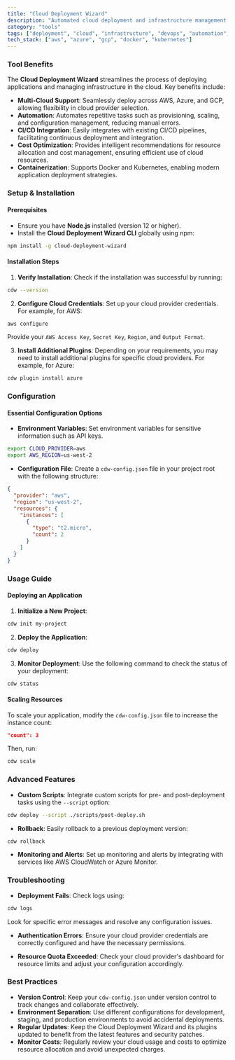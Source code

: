 ```yaml
---
title: "Cloud Deployment Wizard"
description: "Automated cloud deployment and infrastructure management tool that simplifies provisioning, deployment, and scaling across multiple cloud environments."
category: "tools"
tags: ["deployment", "cloud", "infrastructure", "devops", "automation", "ci-cd"]
tech_stack: ["aws", "azure", "gcp", "docker", "kubernetes"]
---
```


### Tool Benefits
The **Cloud Deployment Wizard** streamlines the process of deploying applications and managing infrastructure in the cloud. Key benefits include:
- **Multi-Cloud Support**: Seamlessly deploy across AWS, Azure, and GCP, allowing flexibility in cloud provider selection.
- **Automation**: Automates repetitive tasks such as provisioning, scaling, and configuration management, reducing manual errors.
- **CI/CD Integration**: Easily integrates with existing CI/CD pipelines, facilitating continuous deployment and integration.
- **Cost Optimization**: Provides intelligent recommendations for resource allocation and cost management, ensuring efficient use of cloud resources.
- **Containerization**: Supports Docker and Kubernetes, enabling modern application deployment strategies.

### Setup & Installation
#### Prerequisites
- Ensure you have **Node.js** installed (version 12 or higher).
- Install the **Cloud Deployment Wizard CLI** globally using npm:

```bash
npm install -g cloud-deployment-wizard
```

#### Installation Steps
1. **Verify Installation**: Check if the installation was successful by running:

```bash
cdw --version
```

2. **Configure Cloud Credentials**: Set up your cloud provider credentials. For example, for AWS:

```bash
aws configure
```
Provide your `AWS Access Key`, `Secret Key`, `Region`, and `Output Format`.

3. **Install Additional Plugins**: Depending on your requirements, you may need to install additional plugins for specific cloud providers. For example, for Azure:

```bash
cdw plugin install azure
```

### Configuration
#### Essential Configuration Options
- **Environment Variables**: Set environment variables for sensitive information such as API keys.
  
```bash
export CLOUD_PROVIDER=aws
export AWS_REGION=us-west-2
```

- **Configuration File**: Create a `cdw-config.json` file in your project root with the following structure:

```json
{
  "provider": "aws",
  "region": "us-west-2",
  "resources": {
    "instances": [
      {
        "type": "t2.micro",
        "count": 2
      }
    ]
  }
}
```

### Usage Guide
#### Deploying an Application
1. **Initialize a New Project**:

```bash
cdw init my-project
```

2. **Deploy the Application**:

```bash
cdw deploy
```

3. **Monitor Deployment**: Use the following command to check the status of your deployment:

```bash
cdw status
```

#### Scaling Resources
To scale your application, modify the `cdw-config.json` file to increase the instance count:

```json
"count": 3
```

Then, run:

```bash
cdw scale
```

### Advanced Features
- **Custom Scripts**: Integrate custom scripts for pre- and post-deployment tasks using the `--script` option:

```bash
cdw deploy --script ./scripts/post-deploy.sh
```

- **Rollback**: Easily rollback to a previous deployment version:

```bash
cdw rollback
```

- **Monitoring and Alerts**: Set up monitoring and alerts by integrating with services like AWS CloudWatch or Azure Monitor.

### Troubleshooting
- **Deployment Fails**: Check logs using:

```bash
cdw logs
```
Look for specific error messages and resolve any configuration issues.

- **Authentication Errors**: Ensure your cloud provider credentials are correctly configured and have the necessary permissions.

- **Resource Quota Exceeded**: Check your cloud provider's dashboard for resource limits and adjust your configuration accordingly.

### Best Practices
- **Version Control**: Keep your `cdw-config.json` under version control to track changes and collaborate effectively.
- **Environment Separation**: Use different configurations for development, staging, and production environments to avoid accidental deployments.
- **Regular Updates**: Keep the Cloud Deployment Wizard and its plugins updated to benefit from the latest features and security patches.
- **Monitor Costs**: Regularly review your cloud usage and costs to optimize resource allocation and avoid unexpected charges.